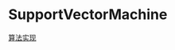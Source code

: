 SupportVectorMachine
=======================

[算法实现](https://blog.csdn.net/u012581541/article/details/51181041 "感觉不错") 
